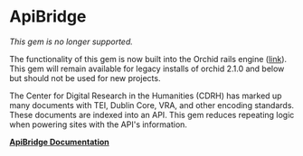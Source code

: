 # ApiBridge

*This gem is no longer supported.*

The functionality of this gem is now built into the Orchid rails engine ([link](https://github.com/CDRH/orchid)). This gem will remain available for legacy installs of orchid 2.1.0 and below but should not be used for new projects.

The Center for Digital Research in the Humanities (CDRH) has marked up many documents with TEI, Dublin Core, VRA, and other encoding standards. These documents are indexed into an API. This gem reduces repeating logic when powering sites with the API's information.

**[ApiBridge Documentation](docs/README.md)**

